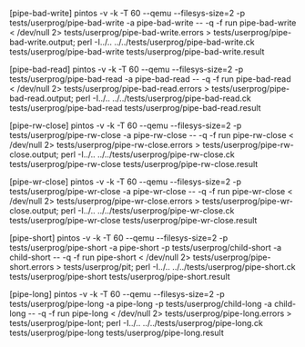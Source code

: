 [pipe-bad-write]
pintos -v -k -T 60 --qemu  --filesys-size=2 -p tests/userprog/pipe-bad-write -a pipe-bad-write -- -q  -f run pipe-bad-write < /dev/null 2> tests/userprog/pipe-bad-write.errors > tests/userprog/pipe-bad-write.output; perl -I../.. ../../tests/userprog/pipe-bad-write.ck tests/userprog/pipe-bad-write tests/userprog/pipe-bad-write.result

[pipe-bad-read]
pintos -v -k -T 60 --qemu  --filesys-size=2 -p tests/userprog/pipe-bad-read -a pipe-bad-read -- -q  -f run pipe-bad-read < /dev/null 2> tests/userprog/pipe-bad-read.errors > tests/userprog/pipe-bad-read.output; perl -I../.. ../../tests/userprog/pipe-bad-read.ck tests/userprog/pipe-bad-read tests/userprog/pipe-bad-read.result

[pipe-rw-close]
pintos -v -k -T 60 --qemu  --filesys-size=2 -p tests/userprog/pipe-rw-close -a pipe-rw-close -- -q  -f run pipe-rw-close < /dev/null 2> tests/userprog/pipe-rw-close.errors > tests/userprog/pipe-rw-close.output; perl -I../.. ../../tests/userprog/pipe-rw-close.ck tests/userprog/pipe-rw-close tests/userprog/pipe-rw-close.result

[pipe-wr-close]
pintos -v -k -T 60 --qemu  --filesys-size=2 -p tests/userprog/pipe-wr-close -a pipe-wr-close -- -q  -f run pipe-wr-close < /dev/null 2> tests/userprog/pipe-wr-close.errors > tests/userprog/pipe-wr-close.output; perl -I../.. ../../tests/userprog/pipe-wr-close.ck tests/userprog/pipe-wr-close tests/userprog/pipe-wr-close.result

[pipe-short]
pintos -v -k -T 60 --qemu  --filesys-size=2 -p tests/userprog/pipe-short -a pipe-short -p tests/userprog/child-short -a child-short -- -q  -f run pipe-short < /dev/null 2> tests/userprog/pipe-short.errors > tests/userprog/pit; perl -I../.. ../../tests/userprog/pipe-short.ck tests/userprog/pipe-short tests/userprog/pipe-short.result

[pipe-long]
pintos -v -k -T 60 --qemu  --filesys-size=2 -p tests/userprog/pipe-long -a pipe-long -p tests/userprog/child-long -a child-long -- -q  -f run pipe-long < /dev/null 2> tests/userprog/pipe-long.errors > tests/userprog/pipe-lont; perl -I../.. ../../tests/userprog/pipe-long.ck tests/userprog/pipe-long tests/userprog/pipe-long.result
